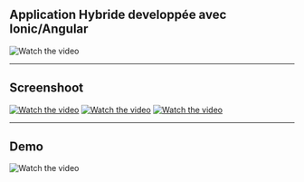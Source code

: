 ## Application Hybride developpée avec Ionic/Angular
![Watch the video](https://rismo.fr/images/ionic.gif)

***

## Screenshoot

[![Watch the video](https://zupimages.net/up/21/53/ppkm.png)](https://vimeo.com/496361146)
[![Watch the video](https://zupimages.net/up/21/53/64h7.png)](https://vimeo.com/496361146)
[![Watch the video](https://zupimages.net/up/21/53/rdbu.png)](https://vimeo.com/496361146)

***
## Demo
![Watch the video](https://rismo.fr/images/medi2.gif)